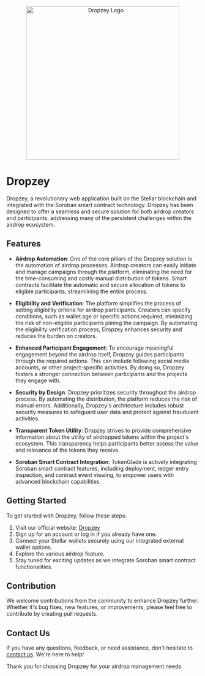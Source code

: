 <p align="center"><a href="https://dropzey.com" target="_blank"><img src="https://dropzey.com/src/assets/logo.png" width="400" alt="Dropzey Logo"></a></p>




# Dropzey

Dropzey, a revolutionary web application built on the Stellar blockchain and integrated with the Soroban smart contract technology. Dropzey has been designed to offer a seamless and secure solution for both airdrop creators and participants, addressing many of the persistent challenges within the airdrop ecosystem.

## Features

- **Airdrop Automation**: One of the core pillars of the Dropzey solution is the automation of airdrop processes. Airdrop creators can easily initiate and manage campaigns through the platform, eliminating the need for the time-consuming and costly manual distribution of tokens. Smart contracts facilitate the automatic and secure allocation of tokens to eligible participants, streamlining the entire process.

- **Eligibility and Verification**: The platform simplifies the process of setting eligibility criteria for airdrop participants. Creators can specify conditions, such as wallet age or specific actions required, minimizing the risk of non-eligible participants joining the campaign. By automating the eligibility verification process, Dropzey enhances security and reduces the burden on creators.

- **Enhanced Participant Engagement**: To encourage meaningful engagement beyond the airdrop itself, Dropzey guides participants through the required actions. This can include following social media accounts, or other project-specific activities. By doing so, Dropzey fosters a stronger connection between participants and the projects they engage with.

- **Security by Design**: Dropzey prioritizes security throughout the airdrop process. By automating the distribution, the platform reduces the risk of manual errors. Additionally, Dropzey's architecture includes robust security measures to safeguard user data and protect against fraudulent activities.

- **Transparent Token Utility**: Dropzey strives to provide comprehensive information about the utility of airdropped tokens within the project's ecosystem. This transparency helps participants better assess the value and relevance of the tokens they receive.

- **Soroban Smart Contract Integration**: TokenGlade is actively integrating Soroban smart contract features, including deployment, ledger entry inspection, and contract event viewing, to empower users with advanced blockchain capabilities.

## Getting Started

To get started with Dropzey, follow these steps:

1. Visit our official website: [Dropzey](https://www.dropzey.com)
2. Sign up for an account or log in if you already have one.
3. Connect your Stellar wallets securely using our integrated external wallet options.
4. Explore the various airdrop feature.
5. Stay tuned for exciting updates as we integrate Soroban smart contract functionalities.

## Contribution

We welcome contributions from the community to enhance Dropzey further. Whether it's bug fixes, new features, or improvements, please feel free to contribute by creating pull requests.

## Contact Us

If you have any questions, feedback, or need assistance, don't hesitate to [contact us](mailto:info@dropzey.com). We're here to help!

Thank you for choosing Dropzey for your airdrop management needs.

